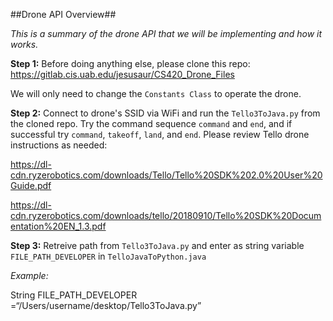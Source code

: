 ##Drone API Overview##

*This is a summary of the drone API that we will be implementing and how it works.*
  


**Step 1:** Before doing anything else, please clone this repo: <https://gitlab.cis.uab.edu/jesusaur/CS420_Drone_Files>

We will only need to change the `Constants Class` to operate the drone.

**Step 2:** Connect to drone's SSID via WiFi and run the  `Tello3ToJava.py` from the cloned repo.  Try the command sequence `command` and `end`, and if successful try `command`, `takeoff`, `land`, and `end`.  Please review Tello drone instructions as needed:
 
<https://dl-cdn.ryzerobotics.com/downloads/Tello/Tello%20SDK%202.0%20User%20Guide.pdf>

<https://dl-cdn.ryzerobotics.com/downloads/tello/20180910/Tello%20SDK%20Documentation%20EN_1.3.pdf>

**Step 3:** Retreive path from `Tello3ToJava.py` and enter as string variable `FILE_PATH_DEVELOPER` in `TelloJavaToPython.java`

*Example:* 

String FILE_PATH_DEVELOPER =“/Users/username/desktop/Tello3ToJava.py” 


